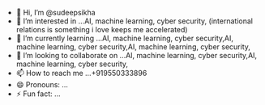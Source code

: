 - 👋 Hi, I’m @sudeepsikha
- 👀 I’m interested in ...AI, machine learning, cyber security, (international relations is something i love keeps me accelerated)
- 🌱 I’m currently learning ...AI, machine learning, cyber security,AI, machine learning, cyber security,AI, machine learning, cyber security,
- 💞️ I’m looking to collaborate on ...AI, machine learning, cyber security,AI, machine learning, cyber security,
- 📫 How to reach me ...+919550333896 
- 😄 Pronouns: ...
- ⚡ Fun fact: ...

<!---
sudeepsikha/sudeepsikha is a ✨ special ✨ repository because its `README.md` (this file) appears on your GitHub profile.
You can click the Preview link to take a look at your changes.
--->
